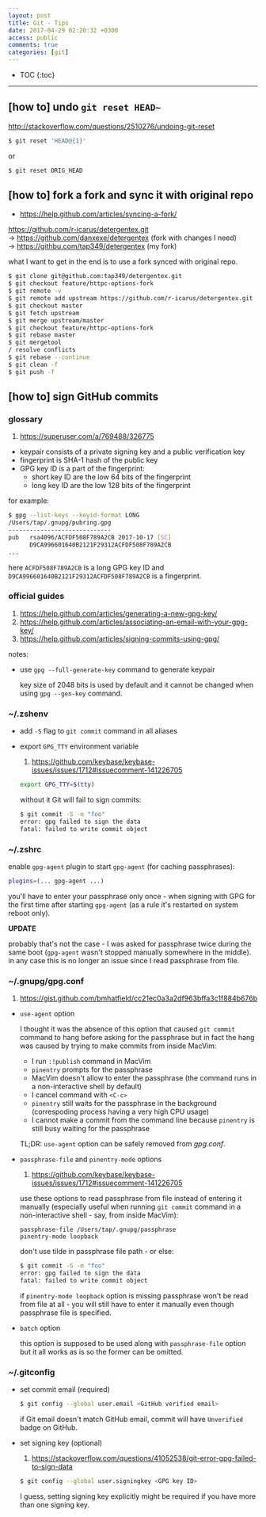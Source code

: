 ```yaml
---
layout: post
title: Git - Tips
date: 2017-04-29 02:20:32 +0300
access: public
comments: true
categories: [git]
---
```


<!-- more -->

* TOC
{:toc}
<hr>

## [how to] undo `git reset HEAD~`

<http://stackoverflow.com/questions/2510276/undoing-git-reset>

```sh
$ git reset 'HEAD@{1}'
```

or

```sh
$ git reset ORIG_HEAD
```

## [how to] fork a fork and sync it with original repo

- <https://help.github.com/articles/syncing-a-fork/>

<https://github.com/r-icarus/detergentex.git>
<br>-> <https://github.com/danxexe/detergentex> (fork with changes I need)
<br>-> <https://githbu.com/tap349/detergentex> (my fork)

what I want to get in the end is to use a fork synced with original repo.

```sh
$ git clone git@github.com:tap349/detergentex.git
$ git checkout feature/httpc-options-fork
$ git remote -v
$ git remote add upstream https://github.com/r-icarus/detergentex.git
$ git checkout master
$ git fetch upstream
$ git merge upstream/master
$ git checkout feature/httpc-options-fork
$ git rebase master
$ git mergetool
/ resolve conflicts
$ git rebase --continue
$ git clean -f
$ git push -f
```

## [how to] sign GitHub commits

### glossary

1. <https://superuser.com/a/769488/326775>

- keypair consists of a private signing key and a public verification key
- fingerprint is SHA-1 hash of the public key
- GPG key ID is a part of the fingerprint:
  - short key ID are the low 64 bits of the fingerprint
  - long key ID are the low 128 bits of the fingerprint

for example:

```sh
$ gpg --list-keys --keyid-format LONG
/Users/tap/.gnupg/pubring.gpg
-----------------------------
pub   rsa4096/ACFDF508F789A2CB 2017-10-17 [SC]
      D9CA996601640B2121F29312ACFDF508F789A2CB
...
```

here `ACFDF508F789A2CB` is a long GPG key ID and
`D9CA996601640B2121F29312ACFDF508F789A2CB` is a fingerprint.

### official guides

1. <https://help.github.com/articles/generating-a-new-gpg-key/>
2. <https://help.github.com/articles/associating-an-email-with-your-gpg-key/>
3. <https://help.github.com/articles/signing-commits-using-gpg/>

notes:

- use `gpg --full-generate-key` command to generate keypair

  key size of 2048 bits is used by default and it cannot be changed
  when using `gpg --gen-key` command.

### ~/.zshenv

- add `-S` flag to `git commit` command in all aliases
- export `GPG_TTY` environment variable

  1. <https://github.com/keybase/keybase-issues/issues/1712#issuecomment-141226705>

  ```zsh
  export GPG_TTY=$(tty)
  ```

  without it Git will fail to sign commits:

  ```sh
  $ git commit -S -m "foo"
  error: gpg failed to sign the data
  fatal: failed to write commit object
  ```

### ~/.zshrc

enable `gpg-agent` plugin to start `gpg-agent` (for caching passphrases):

```zsh
plugins=(... gpg-agent ...)
```

you'll have to enter your passphrase only once - when signing with GPG
for the first time after starting `gpg-agent` (as a rule it's restarted
on system reboot only).

**UPDATE**

probably that's not the case - I was asked for passphrase twice during the
same boot (`gpg-agent` wasn't stopped manually somewhere in the middle).
in any case this is no longer an issue since I read passphrase from file.

### ~/.gnupg/gpg.conf

1. <https://gist.github.com/bmhatfield/cc21ec0a3a2df963bffa3c1f884b676b>

- `use-agent` option

  I thought it was the absence of this option that caused `git commit`
  command to hang before asking for the passphrase but in fact the hang
  was caused by trying to make commits from inside MacVim:

  - I run `:!publish` command in MacVim
  - `pinentry` prompts for the passphrase
  - MacVim doesn't allow to enter the passphrase
    (the command runs in a non-interactive shell by default)
  - I cancel command with `<C-c>`
  - `pinentry` still waits for the passphrase in the background
    (correspoding process having a very high CPU usage)
  - I cannot make a commit from the command line because
    `pinentry` is still busy waiting for the passphrase

  TL;DR: `use-agent` option can be safely removed from _gpg.conf_.

- `passphrase-file` and `pinentry-mode` options

  1. <https://github.com/keybase/keybase-issues/issues/1712#issuecomment-141226705>

  use these options to read passphrase from file instead of entering
  it manually (especially useful when running `git commit` command in
  a non-interactive shell - say, from inside MacVim):

  ```gpg
  passphrase-file /Users/tap/.gnupg/passphrase
  pinentry-mode loopback
  ```

  don't use tilde in passphrase file path - or else:

  ```sh
  $ git commit -S -m "foo"
  error: gpg failed to sign the data
  fatal: failed to write commit object
  ```

  if `pinentry-mode loopback` option is missing passphrase won't be
  read from file at all - you will still have to enter it manually
  even though passphrase file is specified.

- `batch` option

  this option is supposed to be used along with `passphrase-file`
  option but it all works as is so the former can be omitted.

### ~/.gitconfig

- set commit email (required)

  ```sh
  $ git config --global user.email <GitHub verified email>
  ```

  if Git email doesn't match GitHub email,
  commit will have `Unverified` badge on GitHub.

- set signing key (optional)

  1. <https://stackoverflow.com/questions/41052538/git-error-gpg-failed-to-sign-data>

  ```sh
  $ git config --global user.signingkey <GPG key ID>
  ```

  I guess, setting signing key explicitly might be required if
  you have more than one signing key.
